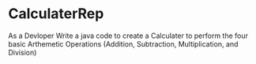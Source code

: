 # CalculaterRep
As a Devloper Write a java code to create a Calculater to perform the four basic Arthemetic Operations (Addition, Subtraction, Multiplication, and Division)
